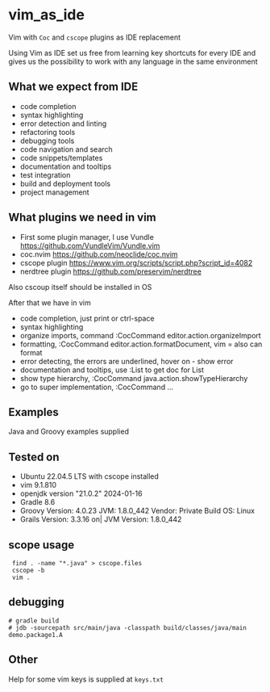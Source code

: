 # vim_as_ide

Vim with `Coc` and `cscope` plugins as IDE replacement    

Using Vim as IDE set us free from learning key shortcuts for every IDE
and gives us the possibility to work with any language in the same environment

## What we expect from IDE

- code completion
- syntax highlighting
- error detection and linting
- refactoring tools
- debugging tools
- code navigation and search
- code snippets/templates
- documentation and tooltips
- test integration
- build and deployment tools
- project management

## What plugins we need in vim

- First some plugin manager, I use Vundle https://github.com/VundleVim/Vundle.vim
- coc.nvim https://github.com/neoclide/coc.nvim
- cscope plugin https://www.vim.org/scripts/script.php?script_id=4082
- nerdtree plugin https://github.com/preservim/nerdtree

Also cscoup itself should be installed in OS

After that we have in vim

- code completion, just print or ctrl-space
- syntax highlighting
- organize imports, command :CocCommand editor.action.organizeImport
- formatting, :CocCommand editor.action.formatDocument, vim = also can format
- error detecting, the errors are underlined, hover on - show error
- documentation and tooltips, use :List to get doc for List
- show type hierarchy, :CocCommand java.action.showTypeHierarchy
- go to super implementation, :CocCommand ...

## Examples

Java and Groovy examples supplied

## Tested on

- Ubuntu 22.04.5 LTS with cscope installed
- vim 9.1.810 
- openjdk version "21.0.2" 2024-01-16
- Gradle 8.6
- Groovy Version: 4.0.23 JVM: 1.8.0_442 Vendor: Private Build OS: Linux
- Grails Version: 3.3.16 on| JVM Version: 1.8.0_442

## scope usage

```
 find . -name "*.java" > cscope.files
 cscope -b
 vim .
```
## debugging

```
# gradle build
# jdb -sourcepath src/main/java -classpath build/classes/java/main demo.package1.A
```

## Other
Help for some vim keys is supplied at `keys.txt`

